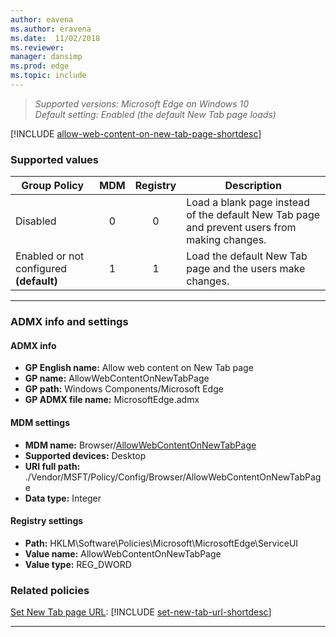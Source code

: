 ```yaml
---
author: eavena
ms.author: eravena
ms.date:  11/02/2018
ms.reviewer: 
manager: dansimp
ms.prod: edge
ms.topic: include
---
```


<!-- ## Allow web content on New Tab page -->  
>*Supported versions: Microsoft Edge on Windows 10*<br>
>*Default setting:  Enabled (the default New Tab page loads)*


[!INCLUDE [allow-web-content-on-new-tab-page-shortdesc](../shortdesc/allow-web-content-on-new-tab-page-shortdesc.md)]


### Supported values

|              Group Policy               | MDM | Registry |                                         Description                                          |
|-----------------------------------------|:---:|:--------:|----------------------------------------------------------------------------------------------|
|                Disabled                 |  0  |    0     | Load a blank page instead of the default New Tab page and prevent users from making changes. |
| Enabled or not configured **(default)** |  1  |    1     |                  Load the default New Tab page and the users make changes.                   |

---

### ADMX info and settings

#### ADMX info
- **GP English name:** Allow web content on New Tab page
- **GP name:** AllowWebContentOnNewTabPage
- **GP path:** Windows Components/Microsoft Edge
- **GP ADMX file name:** MicrosoftEdge.admx

#### MDM settings
- **MDM name:** Browser/[AllowWebContentOnNewTabPage](https://docs.microsoft.com/windows/client-management/mdm/policy-csp-browser#browser-allowwebcontentonnewtabpage)
- **Supported devices:** Desktop
- **URI full path:** ./Vendor/MSFT/Policy/Config/Browser/AllowWebContentOnNewTabPage 
- **Data type:** Integer

#### Registry settings
- **Path:** HKLM\\Software\\Policies\\Microsoft\\MicrosoftEdge\\ServiceUI
- **Value name:** AllowWebContentOnNewTabPage
- **Value type:** REG_DWORD

### Related policies
[Set New Tab page URL](../available-policies.md#set-new-tab-page-url): [!INCLUDE [set-new-tab-url-shortdesc](../shortdesc/set-new-tab-url-shortdesc.md)]

<hr>
